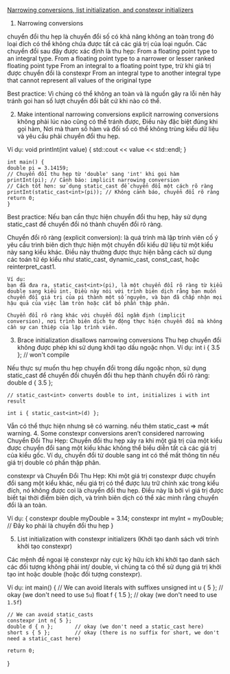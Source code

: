 [Narrowing conversions, list initialization, and constexpr initializers](https://www.learncpp.com/cpp-tutorial/narrowing-conversions-list-initialization-and-constexpr-initializers/)

1. Narrowing conversions

chuyển đổi thu hẹp là chuyển đổi số có khả năng không an toàn trong đó loại đích có thể không chứa được tất cả các giá trị của loại nguồn.
Các chuyển đổi sau đây được xác định là thu hẹp:
From a floating point type to an integral type.
From a floating point type to a narrower or lesser ranked floating point type
From an integral to a floating point type, trừ khi giá trị được chuyển đổi là constexpr
From an integral type to another integral type that cannot represent all values of the original type

Best practice:
Vì chúng có thể không an toàn và là nguồn gây ra lỗi nên hãy tránh goi han số lượt chuyển đổi bất cứ khi nào có thể.

2. Make intentional narrowing conversions explicit
narrowing conversions không phải lúc nào cũng có thể tránh được, Điều này đặc biệt đúng khi gọi hàm, Nơi mà tham số hàm và đối số có thể không trùng kiểu dữ liệu và yêu cầu phải chuyển đổi thu hẹp.

Ví dụ:
    void printInt(int value) {
    std::cout << value << std::endl;
    }

    int main() {
    double pi = 3.14159;
    // Chuyển đổi thu hẹp từ 'double' sang 'int' khi gọi hàm
    printInt(pi); // Cảnh báo: implicit narrowing conversion
    // Cách tốt hơn: sử dụng static_cast để chuyển đổi một cách rõ ràng
    printInt(static_cast<int>(pi)); // Không cảnh báo, chuyển đổi rõ ràng
    return 0;
    }

Best practice:
    Nếu bạn cần thực hiện chuyển đổi thu hẹp, hãy sử dụng static_cast để chuyển đổi nó thành chuyển đổi rõ ràng.

Chuyển đổi rõ ràng (explicit conversion):
    là quá trình mà lập trình viên cố ý yêu cầu trình biên dịch thực hiện một chuyển đổi kiểu dữ liệu từ một kiểu này sang kiểu khác. Điều này thường được thực hiện bằng cách sử dụng các toán tử ép kiểu như static_cast, dynamic_cast, const_cast, hoặc reinterpret_cast1.

    Ví dụ:
    bạn đã đưa ra, static_cast<int>(pi), là một chuyển đổi rõ ràng từ kiểu double sang kiểu int. Điều này nói với trình biên dịch rằng bạn muốn chuyển đổi giá trị của pi thành một số nguyên, và bạn đã chấp nhận mọi hậu quả của việc làm tròn hoặc cắt bỏ phần thập phân.

    Chuyển đổi rõ ràng khác với chuyển đổi ngầm định (implicit conversion), nơi trình biên dịch tự động thực hiện chuyển đổi mà không cần sự can thiệp của lập trình viên.

3. Brace initialization disallows narrowing conversions
    Thu hẹp chuyển đổi không được phép khi sử dụng khởi tạo dấu ngoặc nhọn. Ví dụ:
    int i { 3.5 }; // won't compile

Nếu thực sự muốn thu hẹp chuyển đổi trong dấu ngoặc nhọn, sử dụng static_cast để chuyển đổi chuyển đổi thu hẹp thành chuyển đổi rõ ràng:
    double d { 3.5 };

    // static_cast<int> converts double to int, initializes i with int result

    int i { static_cast<int>(d) };

Vẫn có thể thực hiện nhưng sẽ có warning. nếu thêm static_cast => mất warning.
4. Some constexpr conversions aren’t considered narrowing
Chuyển Đổi Thu Hẹp: Chuyển đổi thu hẹp xảy ra khi một giá trị của một kiểu được chuyển đổi sang một kiểu khác không thể biểu diễn tất cả các giá trị của kiểu gốc. Ví dụ, chuyển đổi từ double sang int có thể mất thông tin nếu giá trị double có phần thập phân.

constexpr và Chuyển Đổi Thu Hẹp: Khi một giá trị constexpr được chuyển đổi sang một kiểu khác, nếu giá trị có thể được lưu trữ chính xác trong kiểu đích, nó không được coi là chuyển đổi thu hẹp. Điều này là bởi vì giá trị được biết tại thời điểm biên dịch, và trình biên dịch có thể xác minh rằng chuyển đổi là an toàn.

Ví dụ: 
{
    constexpr double myDouble = 3.14;
    constexpr int myInt = myDouble; // Đây ko phải là chuyển đổi thu hẹp
}

5. List initialization with constexpr initializers (Khởi tạo danh sách với trình khởi tạo constexpr)

Các mệnh đề ngoại lệ constexpr này cực kỳ hữu ích khi khởi tạo danh sách các đối tượng không phải int/ double, vì chúng ta có thể sử dụng giá trị khởi tạo int hoặc double (hoặc đối tượng constexpr).

Ví dụ:
int main()
{
    // We can avoid literals with suffixes
    unsigned int u { 5 }; // okay (we don't need to use `5u`)
    float f { 1.5 };      // okay (we don't need to use `1.5f`)

    // We can avoid static_casts
    constexpr int n{ 5 };
    double d { n };       // okay (we don't need a static_cast here)
    short s { 5 };        // okay (there is no suffix for short, we don't need a static_cast here)

    return 0;
}
